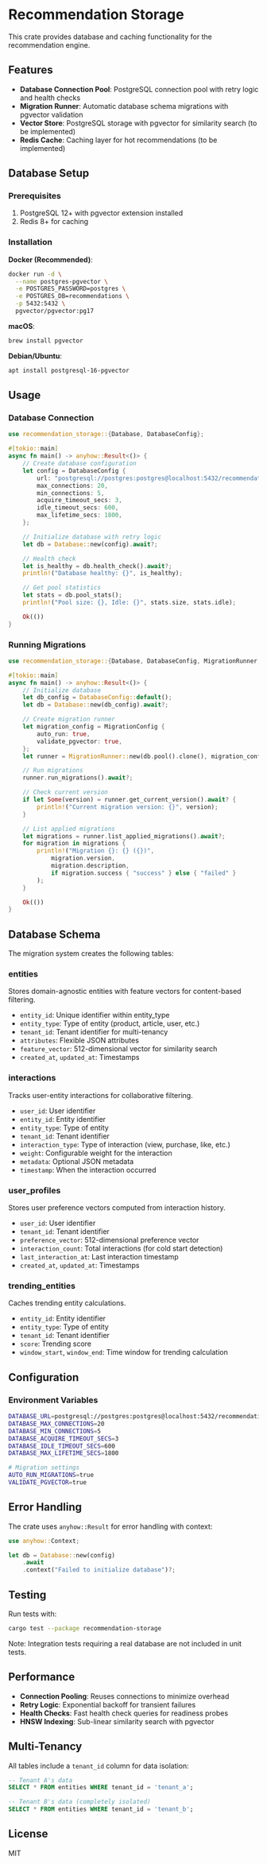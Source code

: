 # Recommendation Storage

This crate provides database and caching functionality for the recommendation engine.

## Features

- **Database Connection Pool**: PostgreSQL connection pool with retry logic and health checks
- **Migration Runner**: Automatic database schema migrations with pgvector validation
- **Vector Store**: PostgreSQL storage with pgvector for similarity search (to be implemented)
- **Redis Cache**: Caching layer for hot recommendations (to be implemented)

## Database Setup

### Prerequisites

1. PostgreSQL 12+ with pgvector extension installed
2. Redis 8+ for caching

### Installation

**Docker (Recommended)**:
```bash
docker run -d \
  --name postgres-pgvector \
  -e POSTGRES_PASSWORD=postgres \
  -e POSTGRES_DB=recommendations \
  -p 5432:5432 \
  pgvector/pgvector:pg17
```

**macOS**:
```bash
brew install pgvector
```

**Debian/Ubuntu**:
```bash
apt install postgresql-16-pgvector
```

## Usage

### Database Connection

```rust
use recommendation_storage::{Database, DatabaseConfig};

#[tokio::main]
async fn main() -> anyhow::Result<()> {
    // Create database configuration
    let config = DatabaseConfig {
        url: "postgresql://postgres:postgres@localhost:5432/recommendations".to_string(),
        max_connections: 20,
        min_connections: 5,
        acquire_timeout_secs: 3,
        idle_timeout_secs: 600,
        max_lifetime_secs: 1800,
    };

    // Initialize database with retry logic
    let db = Database::new(config).await?;

    // Health check
    let is_healthy = db.health_check().await?;
    println!("Database healthy: {}", is_healthy);

    // Get pool statistics
    let stats = db.pool_stats();
    println!("Pool size: {}, Idle: {}", stats.size, stats.idle);

    Ok(())
}
```

### Running Migrations

```rust
use recommendation_storage::{Database, DatabaseConfig, MigrationRunner, MigrationConfig};

#[tokio::main]
async fn main() -> anyhow::Result<()> {
    // Initialize database
    let db_config = DatabaseConfig::default();
    let db = Database::new(db_config).await?;

    // Create migration runner
    let migration_config = MigrationConfig {
        auto_run: true,
        validate_pgvector: true,
    };
    let runner = MigrationRunner::new(db.pool().clone(), migration_config);

    // Run migrations
    runner.run_migrations().await?;

    // Check current version
    if let Some(version) = runner.get_current_version().await? {
        println!("Current migration version: {}", version);
    }

    // List applied migrations
    let migrations = runner.list_applied_migrations().await?;
    for migration in migrations {
        println!("Migration {}: {} ({})", 
            migration.version, 
            migration.description,
            if migration.success { "success" } else { "failed" }
        );
    }

    Ok(())
}
```

## Database Schema

The migration system creates the following tables:

### entities
Stores domain-agnostic entities with feature vectors for content-based filtering.

- `entity_id`: Unique identifier within entity_type
- `entity_type`: Type of entity (product, article, user, etc.)
- `tenant_id`: Tenant identifier for multi-tenancy
- `attributes`: Flexible JSON attributes
- `feature_vector`: 512-dimensional vector for similarity search
- `created_at`, `updated_at`: Timestamps

### interactions
Tracks user-entity interactions for collaborative filtering.

- `user_id`: User identifier
- `entity_id`: Entity identifier
- `entity_type`: Type of entity
- `tenant_id`: Tenant identifier
- `interaction_type`: Type of interaction (view, purchase, like, etc.)
- `weight`: Configurable weight for the interaction
- `metadata`: Optional JSON metadata
- `timestamp`: When the interaction occurred

### user_profiles
Stores user preference vectors computed from interaction history.

- `user_id`: User identifier
- `tenant_id`: Tenant identifier
- `preference_vector`: 512-dimensional preference vector
- `interaction_count`: Total interactions (for cold start detection)
- `last_interaction_at`: Last interaction timestamp
- `created_at`, `updated_at`: Timestamps

### trending_entities
Caches trending entity calculations.

- `entity_id`: Entity identifier
- `entity_type`: Type of entity
- `tenant_id`: Tenant identifier
- `score`: Trending score
- `window_start`, `window_end`: Time window for trending calculation

## Configuration

### Environment Variables

```bash
DATABASE_URL=postgresql://postgres:postgres@localhost:5432/recommendations
DATABASE_MAX_CONNECTIONS=20
DATABASE_MIN_CONNECTIONS=5
DATABASE_ACQUIRE_TIMEOUT_SECS=3
DATABASE_IDLE_TIMEOUT_SECS=600
DATABASE_MAX_LIFETIME_SECS=1800

# Migration settings
AUTO_RUN_MIGRATIONS=true
VALIDATE_PGVECTOR=true
```

## Error Handling

The crate uses `anyhow::Result` for error handling with context:

```rust
use anyhow::Context;

let db = Database::new(config)
    .await
    .context("Failed to initialize database")?;
```

## Testing

Run tests with:

```bash
cargo test --package recommendation-storage
```

Note: Integration tests requiring a real database are not included in unit tests.

## Performance

- **Connection Pooling**: Reuses connections to minimize overhead
- **Retry Logic**: Exponential backoff for transient failures
- **Health Checks**: Fast health check queries for readiness probes
- **HNSW Indexing**: Sub-linear similarity search with pgvector

## Multi-Tenancy

All tables include a `tenant_id` column for data isolation:

```sql
-- Tenant A's data
SELECT * FROM entities WHERE tenant_id = 'tenant_a';

-- Tenant B's data (completely isolated)
SELECT * FROM entities WHERE tenant_id = 'tenant_b';
```

## License

MIT
